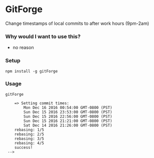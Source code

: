 GitForge
============

Change timestamps of local commits to after work hours (9pm-2am)

### Why would I want to use this?
  * no reason

### Setup
```
npm install -g gitForge
```

### Usage
```
gitForge
```
```<!--
	=> Setting commit times:
		Mon Dec 16 2016 00:54:00 GMT-0800 (PST)
		Sun Dec 15 2016 23:53:00 GMT-0800 (PST)
		Sun Dec 15 2016 22:56:00 GMT-0800 (PST)
		Sun Dec 15 2016 21:21:00 GMT-0800 (PST)
		Sat Dec 14 2016 21:26:00 GMT-0800 (PST)
	rebasing: 1/5
	rebasing: 2/5
	rebasing: 3/5
	rebasing: 4/5
	success!
 -->
```